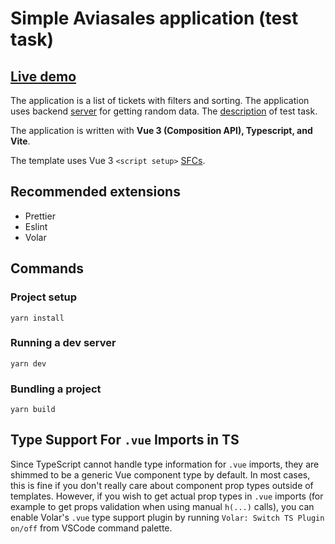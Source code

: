 # Simple Aviasales application (test task)
## [Live demo](https://a-simo.github.io/aviasales-test-task/)
The application is a list of tickets with filters and sorting. The application uses backend [server](https://github.com/KosyanMedia/test-tasks/blob/master/aviasales_frontend/server.md) for getting random data.
The [description](https://github.com/KosyanMedia/test-tasks/tree/master/aviasales_frontend) of test task.

The application is written with **Vue 3 (Composition API), Typescript, and Vite**.

The template uses Vue 3 `<script setup>` [SFCs](https://v3.vuejs.org/api/sfc-script-setup.html#sfc-script-setup).

## Recommended extensions
- Prettier
- Eslint
- Volar

## Commands
### Project setup
`yarn install`

### Running a dev server
`yarn dev`

### Bundling a project
`yarn build`


## Type Support For `.vue` Imports in TS

Since TypeScript cannot handle type information for `.vue` imports, they are shimmed to be a generic Vue component type by default. In most cases, this is fine if you don't really care about component prop types outside of templates. However, if you wish to get actual prop types in `.vue` imports (for example to get props validation when using manual `h(...)` calls), you can enable Volar's `.vue` type support plugin by running `Volar: Switch TS Plugin on/off` from VSCode command palette.